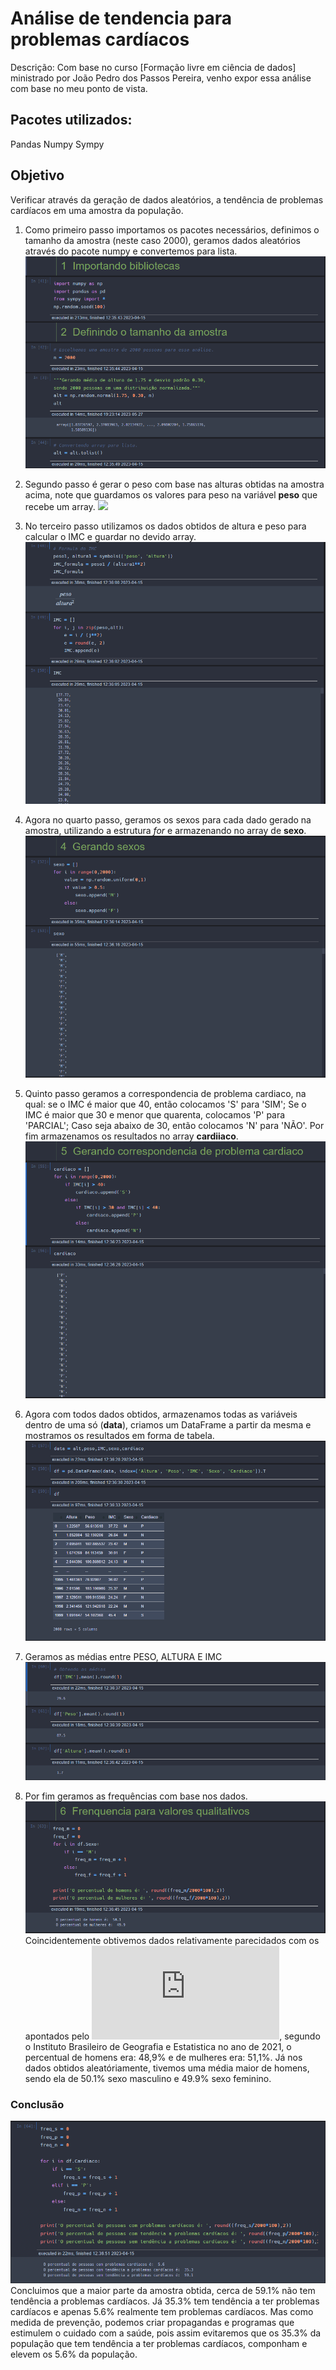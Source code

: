 # Análise de tendencia para problemas cardíacos

Descrição: Com base no curso [Formação livre em ciência de dados] ministrado por João Pedro dos Passos Pereira, venho expor essa análise com base no meu ponto de vista.

## Pacotes utilizados:

Pandas
Numpy
Sympy

## Objetivo

Verificar através da geração de dados aleatórios, a tendência de problemas cardíacos em uma amostra da população.

1. Como primeiro passo importamos os pacotes necessários, definimos o tamanho da amostra (neste caso 2000), geramos dados aleatórios através do pacote numpy e convertemos para lista.
   ![](imagens/PrimeiraParte.PNG)

2. Segundo passo é gerar o peso com base nas alturas obtidas na amostra acima, note que guardamos os valores para peso na variável **peso** que recebe um array.
   ![](imagens/SegndaParte.PNG)

3. No terceiro passo utilizamos os dados obtidos de altura e peso para calcular o IMC e guardar no devido array.
   ![](imagens/TerceiraParte.PNG)

4. Agora no quarto passo, geramos os sexos para cada dado gerado na amostra, utilizando a estrutura _for_ e armazenando no array de **sexo**.
   ![](imagens/QuartaParte.PNG)

5. Quinto passo geramos a correspondencia de problema cardiaco, na qual: se o IMC é maior que 40, então colocamos 'S' para 'SIM'; Se o IMC é maior que 30 e menor que quarenta, colocamos 'P' para 'PARCIAL'; Caso seja abaixo de 30, então colocamos 'N' para 'NÃO'. Por fim armazenamos os resultados no array **cardiiaco**.
   ![](imagens/QuintaParte.PNG)

6. Agora com todos dados obtidos, armazenamos todas as variáveis dentro de uma só (**data**), criamos um DataFrame a partir da mesma e mostramos os resultados em forma de tabela.
   ![](imagens/SextaParte.png)

7. Geramos as médias entre PESO, ALTURA E IMC
   ![](imagens/SetimaParte.png)

8. Por fim geramos as frequências com base nos dados.
   ![](imagens/OitavaParte1.PNG)
   Coincidentemente obtivemos dados relativamente parecidados com os apontados pelo ![IBGE](https://educa.ibge.gov.br/jovens/conheca-o-brasil/populacao/18320-quantidade-de-homens-e-mulheres.html#:~:text=Segundo%20dados%20da%20PNAD%20Cont%C3%ADnu,51%2C1%25%20de%20mulheres.), segundo o Instituto Brasileiro de Geografia e Estatistica no ano de 2021, o percentual de homens era: 48,9% e de mulheres era: 51,1%. Já nos dados obtidos aleatóriamente, tivemos uma média maior de homens, sendo ela de 50.1% sexo masculino e 49.9% sexo feminino.

### Conclusão

![](imagens/OitavaParte2.PNG)
Concluimos que a maior parte da amostra obtida, cerca de 59.1% não tem tendência a problemas cardíacos. Já 35.3% tem tendência a ter problemas cardíacos e apenas 5.6% realmente tem problemas cardíacos. Mas como medida de prevenção, podemos criar propagandas e programas que estimulem o cuidado com a saúde, pois assim evitaremos que os 35.3% da população que tem tendência a ter problemas cardíacos, componham e elevem os 5.6% da população.
